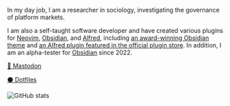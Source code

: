 In my day job, I am a researcher in sociology, investigating the governance 
of platform markets.

I am also a self-taught software developer and have created various plugins for
[Neovim](https://dotfyle.com/chrisgrieser),
[Obsidian](https://obsidian.md/plugins?search=Chris%20Grieser), and
[Alfred](https://alfred.app/workflows/chrisgrieser/), including [an
award-winning Obsidian theme](https://github.com/chrisgrieser/shimmering-focus)
and [an Alfred plugin featured in the official plugin
store](https://alfred.app/workflows/chrisgrieser/reddit-browser/). In addition,
I am an alpha-tester for [Obsidian](http://obsidian.md) since 2022.

<a rel="me" href="https://pkm.social/@pseudometa">🐘 Mastodon</a><!--https://pkm.social/settings/verification-->

[⚫️ Dotfiles](https://github.com/chrisgrieser/.config)

![GitHub
stats](https://github-readme-stats.vercel.app/api?username=chrisgrieser&show_icons=true&theme=dracula&show=prs_merged_percentage,reviews)
<!-- https://github.com/anuraghazra/github-readme-stats#github-stats-card -->
